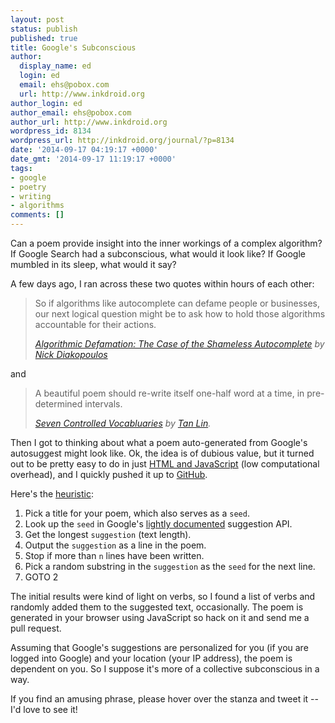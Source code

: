 ```yaml
---
layout: post
status: publish
published: true
title: Google's Subconscious
author:
  display_name: ed
  login: ed
  email: ehs@pobox.com
  url: http://www.inkdroid.org
author_login: ed
author_email: ehs@pobox.com
author_url: http://www.inkdroid.org
wordpress_id: 8134
wordpress_url: http://inkdroid.org/journal/?p=8134
date: '2014-09-17 04:19:17 +0000'
date_gmt: '2014-09-17 11:19:17 +0000'
tags:
- google
- poetry
- writing
- algorithms
comments: []
---
```

<p>Can a poem provide insight into the inner workings of a complex algorithm? If Google Search had a subconscious, what would it look like? If Google mumbled in its sleep, what would it say?</p>
<p>A few days ago, I ran across these two quotes within hours of each other:</p>
<blockquote>
<p>So if algorithms like autocomplete can defame people or businesses, our next logical question might be to ask how to hold those algorithms accountable for their actions.</p>
<p><cite><a href="http://www.nickdiakopoulos.com/2013/08/06/algorithmic-defamation-the-case-of-the-shameless-autocomplete/">Algorithmic Defamation: The Case of the Shameless Autocomplete</a> by <a href="https://twitter.com/ndiakopoulos">Nick Diakopoulos</a></cite></p>
</blockquote>
<p>and</p>
<blockquote>
<p>A beautiful poem should re-write itself one-half word at a time, in pre-determined intervals.</p>
<p><cite><a href="http://www.upne.com/0819569288.html">Seven Controlled Vocabluaries</a> by <a href="https://twitter.com/chalkknit">Tan Lin</a>.</cite></p>
</blockquote>
<p>Then I got to thinking about what a poem auto-generated from Google's autosuggest might look like. Ok, the idea is of dubious value, but it turned out to be pretty easy to do in just <a href="http://inkdroid.org/vogon">HTML and JavaScript</a> (low computational overhead), and I quickly pushed it up to <a href="http://github.com/edsu/vogon">GitHub</a>.</p>
<p>Here's the <a href="https://en.wikipedia.org/wiki/Heuristic">heuristic</a>:</p>
<ol>
<li>Pick a title for your poem, which also serves as a <code>seed</code>.</li>
<li>Look up the <code>seed</code> in Google's <a href="https://stackoverflow.com/questions/5102878/google-suggest-api">lightly documented</a> suggestion API.</li>
<li>Get the longest <code>suggestion</code> (text length).</li>
<li>Output the <code>suggestion</code> as a line in the poem.</li>
<li>Stop if more than <code>n</code> lines have been written.</li>
<li>Pick a random substring in the <code>suggestion</code> as the <code>seed</code> for the next line.</li>
<li>GOTO 2</li>
</ol>
<p>The initial results were kind of light on verbs, so I found a list of verbs and randomly added them to the suggested text, occasionally. The poem is generated in your browser using JavaScript so hack on it and send me a pull request.</p>
<p>Assuming that Google's suggestions are personalized for you (if you are logged into Google) and your location (your IP address), the poem is dependent on you. So I suppose it's more of a collective subconscious in a way.</p>
<p>If you find an amusing phrase, please hover over the stanza and tweet it -- I'd love to see it!</p>
